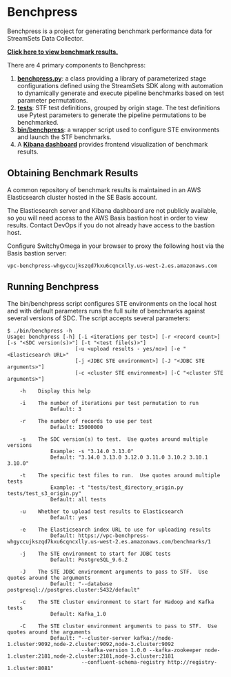 # Benchpress
Benchpress is a project for generating benchmark performance data for StreamSets Data Collector.

**[Click here to view benchmark results.](https://vpc-benchpress-whgyccujkszqd7kxu6cqncxlly.us-west-2.es.amazonaws.com/_plugin/kibana/app/kibana#/dashboard/a18eed40-8337-11ea-96b6-cd28f22d3a55)**

There are 4 primary components to Benchpress:
1. **[benchpress.py](tests/benchpress.py)**: a class providing a library of parameterized stage configurations defined using the StreamSets SDK along with automation to dynamically generate and execute pipeline benchmarks based on test parameter permutations.
2. **[tests](tests)**: STF test definitions, grouped by origin stage.  The test definitions use Pytest parameters to generate the pipeline permutations to be benchmarked.
3. **[bin/benchpress](bin/benchpress)**: a wrapper script used to configure STE environments and launch the STF benchmarks.
4. A **[Kibana dashboard](https://vpc-benchpress-whgyccujkszqd7kxu6cqncxlly.us-west-2.es.amazonaws.com/_plugin/kibana/app/kibana#/dashboard/a18eed40-8337-11ea-96b6-cd28f22d3a55)** provides frontend visualization of benchmark results.

## Obtaining Benchmark Results
A common repository of benchmark results is maintained in an AWS Elasticsearch cluster hosted in the SE Basis account.

The Elasticsearch server and Kibana dashboard are not publicly available, so you will need access to the AWS Basis bastion host in order to view results.  Contact DevOps if you do not already have access to the bastion host.

Configure SwitchyOmega in your browser to proxy the following host via the Basis bastion server: 

    vpc-benchpress-whgyccujkszqd7kxu6cqncxlly.us-west-2.es.amazonaws.com
    
## Running Benchpress
The bin/benchpress script configures STE environments on the local host and with default parameters runs the full suite of benchmarks against several versions of SDC.  The script accepts several parameters:

~~~
$ ./bin/benchpress -h
Usage: benchpress [-h] [-i <iterations per test>] [-r <record count>] [-s "<SDC version(s)>"] [-t "<test file(s)>"]
                      [-u <upload results - yes/no>] [-e "<Elasticsearch URL>"
                      [-j <JDBC STE environment>] [-J "<JDBC STE arguments>"]
                      [-c <cluster STE environment>] [-C "<cluster STE arguments>"]

    -h    Display this help

    -i    The number of iterations per test permutation to run
              Default: 3

    -r    The number of records to use per test
              Default: 15000000

    -s    The SDC version(s) to test.  Use quotes around multiple versions
              Example: -s "3.14.0 3.13.0"
              Default: "3.14.0 3.13.0 3.12.0 3.11.0 3.10.2 3.10.1 3.10.0"

    -t    The specific test files to run.  Use quotes around multiple tests
              Example: -t "tests/test_directory_origin.py tests/test_s3_origin.py"
              Default: all tests

    -u    Whether to upload test results to Elasticsearch
              Default: yes

    -e    The Elasticsearch index URL to use for uploading results
              Default: https://vpc-benchpress-whgyccujkszqd7kxu6cqncxlly.us-west-2.es.amazonaws.com/benchmarks/1

    -j    The STE environment to start for JDBC tests
              Default: PostgreSQL_9.6.2

    -J    The STE JDBC environment arguments to pass to STF.  Use quotes around the arguments
              Default: "--database postgresql://postgres.cluster:5432/default"

    -c    The STE cluster environment to start for Hadoop and Kafka tests
              Default: Kafka_1.0

    -C    The STE cluster environment arguments to pass to STF.  Use quotes around the arguments
              Default: "--cluster-server kafka://node-1.cluster:9092,node-2.cluster:9092,node-3.cluster:9092 
                        --kafka-version 1.0.0 --kafka-zookeeper node-1.cluster:2181,node-2.cluster:2181,node-3.cluster:2181 
                        --confluent-schema-registry http://registry-1.cluster:8081"

~~~
